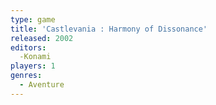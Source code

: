 ```yaml
---
type: game
title: 'Castlevania : Harmony of Dissonance'
released: 2002
editors: 
  -Konami
players: 1
genres:
  - Aventure
---
```

